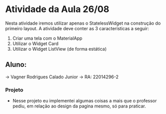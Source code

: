 # Atividade da Aula 26/08

 Nesta atividade iremos utilizar apenas o StatelessWidget na construção do
 primeiro layout.
 A atividade deve conter as 3 características a seguir:
 1) Criar uma tela com o MaterialApp
 2) Utilizar o Widget Card
 3) Utilizar o Widget ListView (de forma estática) 

## Aluno:
-> Vagner Rodrigues Calado Junior
-> RA: 22014296-2

### Projeto
- Nesse projeto eu implementei algumas coisas a mais que o professor pediu, em relação ao design da pagina mesmo, só para praticar.

